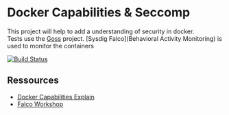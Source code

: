Docker Capabilities & Seccomp
=============================

This project will help to add a understanding of security in docker.   
Tests use the [Goss](https://github.com/aelsabbahy/goss) project.
[Sysdig Falco](Behavioral Activity Monitoring) is used to monitor the containers 

[![Build Status](https://travis-ci.org/chussenot/docker-caps.svg?branch=master)](https://travis-ci.org/chussenot/docker-caps)

Ressources
----------

* [Docker Capabilities Explain](https://rhelblog.redhat.com/2016/10/17/secure-your-containers-with-this-one-weird-trick/)
* [Falco Workshop](https://github.com/mstemm/labs/blob/master/security/falco/README.md)
